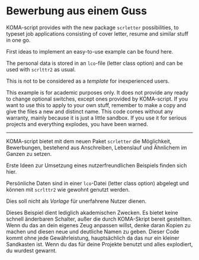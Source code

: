 # Bewerbung aus einem Guss

KOMA-script provides with the new package `scrletter`
possibilities, to typeset job applications consisting of cover
letter, resume and similar stuff in one go. 

First ideas to implement an easy-to-use example can be found
here.

The personal data is stored in an `lco`-file (letter class option)
and can be used with `scrlttr2` as usual. 

This is not to be considered as a *template* for inexperienced users.

This example is for academic purposes only. It does not provide
any ready to change optional switches, except ones provided by
KOMA-script. If you want to use this to apply to your own stuff,
remember to make a copy and give the files a new and distinct name. 
This code comes without any warranty, mainly because it is just a
little sandbox. If you use it for serious projects and everything
explodes, you have been
warned.



----

KOMA-script bietet mit dem neuen Paket `scrletter` die
Möglichkeit, Bewerbungen, bestehend aus Anschreiben, Lebenslauf
und Ähnlichem im Ganzen zu setzen. 

Erste Ideen zur Umsetzung eines nutzerfreundlichen Beispiels
finden sich hier. 

Persönliche Daten sind in einer `lco`-Datei (letter class option)
abgelegt und können mit `scrlttr2` wie gewohnt genutzt werden. 

Dies soll nicht als *Vorlage* für unerfahrene Nutzer dienen.

Dieses Beispiel dient lediglich akademischen Zwecken. Es bietet
keine schnell änderbaren Schalter, außer die durch KOMA-Skript
bereit gestellten. Wenn du das an dein eigenes Zeug anpassen
willst, denke daran Kopien zu machen und diesen neue und
deutliche Namen zu geben. Dieser Code kommt ohne jede
Gewährleistung, hauptsächlich da das nur ein kleiner Sandkasten
ist. Wenn du das für deine Projekte benutzt und alles explodiert,
du wurdest gewarnt.
